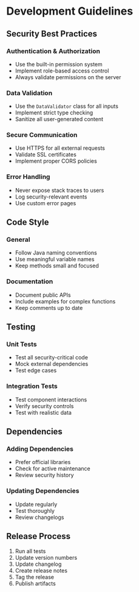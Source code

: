 # Development Guidelines

## Security Best Practices

### Authentication & Authorization
- Use the built-in permission system
- Implement role-based access control
- Always validate permissions on the server

### Data Validation
- Use the `DataValidator` class for all inputs
- Implement strict type checking
- Sanitize all user-generated content

### Secure Communication
- Use HTTPS for all external requests
- Validate SSL certificates
- Implement proper CORS policies

### Error Handling
- Never expose stack traces to users
- Log security-relevant events
- Use custom error pages

## Code Style

### General
- Follow Java naming conventions
- Use meaningful variable names
- Keep methods small and focused

### Documentation
- Document public APIs
- Include examples for complex functions
- Keep comments up to date

## Testing

### Unit Tests
- Test all security-critical code
- Mock external dependencies
- Test edge cases

### Integration Tests
- Test component interactions
- Verify security controls
- Test with realistic data

## Dependencies

### Adding Dependencies
- Prefer official libraries
- Check for active maintenance
- Review security history

### Updating Dependencies
- Update regularly
- Test thoroughly
- Review changelogs

## Release Process

1. Run all tests
2. Update version numbers
3. Update changelog
4. Create release notes
5. Tag the release
6. Publish artifacts